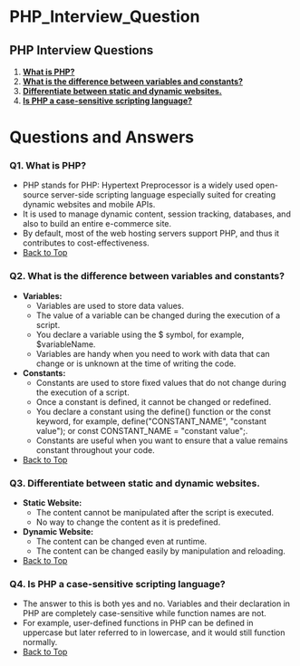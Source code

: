 # PHP_Interview_Question

## PHP Interview Questions
1. **[What is PHP?](#q1-what-is-php)**
2. **[What is the difference between variables and constants?](#q2-what-is-the-difference-between-variables-and-constants)**
3. **[Differentiate between static and dynamic websites.](#q3-differentiate-between-static-and-dynamic-websites)**
4. **[Is PHP a case-sensitive scripting language?](#q4-is-php-a-case-sensitive-scripting-language)**

# Questions and Answers

### Q1. What is PHP?
   - PHP stands for PHP: Hypertext Preprocessor is a widely used open-source server-side scripting language especially suited for creating dynamic websites and mobile APIs.
   - It is used to manage dynamic content, session tracking, databases, and also to build an entire e-commerce site. 
   - By default, most of the web hosting servers support PHP, and thus it contributes to cost-effectiveness.
   - [Back to Top](#php-interview-questions)

### Q2. What is the difference between variables and constants?
   - **Variables:**
     - Variables are used to store data values.
     - The value of a variable can be changed during the execution of a script.
     - You declare a variable using the $ symbol, for example, $variableName.
     - Variables are handy when you need to work with data that can change or is unknown at the time of writing the code.
   - **Constants:**
     - Constants are used to store fixed values that do not change during the execution of a script.
     - Once a constant is defined, it cannot be changed or redefined.
     - You declare a constant using the define() function or the const keyword, for example, define("CONSTANT_NAME", "constant value"); or const CONSTANT_NAME = "constant value";.
     - Constants are useful when you want to ensure that a value remains constant throughout your code.
   - [Back to Top](#php-interview-questions)

### Q3. Differentiate between static and dynamic websites.
   - **Static Website:**
     - The content cannot be manipulated after the script is executed.
     - No way to change the content as it is predefined.
   - **Dynamic Website:**
     - The content can be changed even at runtime.
     - The content can be changed easily by manipulation and reloading.
   - [Back to Top](#php-interview-questions)

### Q4. Is PHP a case-sensitive scripting language?
   - The answer to this is both yes and no. Variables and their declaration in PHP are completely case-sensitive while function names are not.
   - For example, user-defined functions in PHP can be defined in uppercase but later referred to in lowercase, and it would still function normally.
   - [Back to Top](#php-interview-questions)
